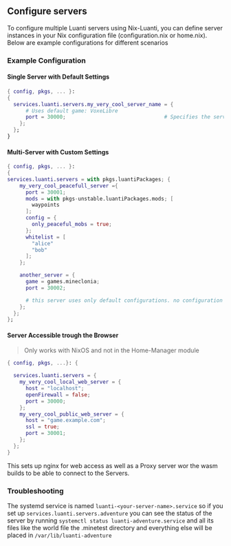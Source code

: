 ## Configure servers

To configure multiple Luanti servers using Nix-Luanti, you can define server instances in your Nix configuration file (configuration.nix or home.nix). Below are example configurations for different scenarios

### Example Configuration

#### Single Server with Default Settings

```nix
{ config, pkgs, ... }:
{
  services.luanti.servers.my_very_cool_server_name = {
      # Uses default game: VoxeLibre
      port = 30000;                                # Specifies the server port
    };
  };
}
```

#### Multi-Server with Custom Settings

```nix
{ config, pkgs, ... }:
{
services.luanti.servers = with pkgs.luantiPackages; {
    my_very_cool_peacefull_server ={
      port = 30001;
      mods = with pkgs-unstable.luantiPackages.mods; [
        waypoints
      ];
      config = {
        only_peaceful_mobs = true;
      };
      whitelist = [
        "alice"
        "bob"
      ];
    };

    another_server = {
      game = games.mineclonia;
      port = 30002;

      # this server uses only default configurations. no configuration is inherited from other servers.
    };
  };
};

```

#### Server Accessible trough the Browser

> Only works with NixOS and not in the Home-Manager module

```nix
{ config, pkgs, ...}: {

  services.luanti.servers = {
    my_very_cool_local_web_server = {
      host = "localhost";
      openFirewall = false;
      port = 30000;
    };
    my_very_cool_public_web_server = {
      host = "game.example.com";
      ssl = true;
      port = 30001;
    };
  };
}
```

This sets up nginx for web access as well as a Proxy server wor the wasm builds to be able to connect to the Servers.

### Troubleshooting

The systemd service is named `luanti-<your-server-name>.service` so if you set up `services.luanti.servers.adventure` you can see the status of the server by running `systemctl status luanti-adventure.service` and all its files like the world file the .minetest directory and everything else will be placed in `/var/lib/luanti-adventure`
